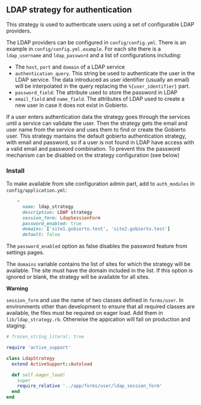 ## LDAP strategy for authentication

This strategy is used to authenticate users using a set of configurable LDAP providers.

The LDAP providers can be configured in `config/config.yml`. There is an example in
`config/config.yml.example`. For each site there is a `ldap_username` and `ldap_password`
and a list of configurations including:
* The `host`, `port` and `domain` of a LDAP service
* `authentication_query`. This string be used to authenticate the user in the LDAP service.
The data introduced as user identifier (usually an email) will be interpolated in the
query replacing the `%{user_identifier}` part.
* `password_field`: The attribute used to store the password in LDAP
* `email_field` and `name_field`. The attributes of LDAP used to create a new user in case
it does not exist in Gobierto.

If a user enters authentication data the strategy goes through the services until a service
can validate the user. Then the strategy gets the email and user name from the service and
uses them to find or create the Gobierto user. This strategy mantains the default gobierto
authentication strategy, with email and password, so if a user is not found in LDAP have
access with a valid email and password combination. To prevent this the password mechanism
can be disabled on the strategy configuration (see below)

### Install

To make available from site configuration admin part, add to `auth_modules` in
`config/application.yml`:

```ruby
    -
      name: ldap_strategy
      description: LDAP strategy
      session_form: LdapSessionForm
      password_enabled: true
      domains: ['site1.gobierto.test', 'site2.gobierto.test']
      default: false
```

The `password_enabled` option as false disables the password feature from settings pages.

The `domains` variable contains the list of sites for which the strategy will be available.
The site must have the domain included in the list. If this option is ignored or blank, the
strategy will be available for all sites.

**Warning**

`session_form` and use the name of two classes defined in `forms/user`. In environments other
than development to ensure that all required classes are available, the files must be required
on eager load. Add them in `lib/ldap_strategy.rb`. Otherwise the appication will fail on
production and staging:

```ruby
# frozen_string_literal: true

require 'active_support'

class LdapStrategy
  extend ActiveSupport::Autoload

  def self.eager_load!
    super
    require_relative '../app/forms/user/ldap_session_form'
  end
end
```
